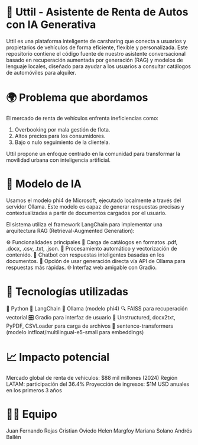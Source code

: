 # 🚗 Uttil - Asistente de Renta de Autos con IA Generativa

Uttil es una plataforma inteligente de carsharing que conecta a usuarios y propietarios de vehículos de forma eficiente, flexible y personalizada. Este repositorio contiene el código fuente de nuestro asistente conversacional basado en recuperación aumentada por generación (RAG) y modelos de lenguaje locales, diseñado para ayudar a los usuarios a consultar catálogos de automóviles para alquiler.

# 🌍 Problema que abordamos

El mercado de renta de vehículos enfrenta ineficiencias como:

1. Overbooking por mala gestión de flota.
2. Altos precios para los consumidores.
3. Bajo o nulo seguimiento de la clientela.

Uttil propone un enfoque centrado en la comunidad para transformar la movilidad urbana con inteligencia artificial.

# 🧠 Modelo de IA
Usamos el modelo phi4 de Microsoft, ejecutado localmente a través del servidor Ollama. Este modelo es capaz de generar respuestas precisas y contextualizadas a partir de documentos cargados por el usuario.

El sistema utiliza el framework LangChain para implementar una arquitectura RAG (Retrieval-Augmented Generation):

⚙️ Funcionalidades principales
📁 Carga de catálogos en formatos .pdf, .docx, .csv, .txt, .json.
🧩 Procesamiento automático y vectorización de contenido.
🤖 Chatbot con respuestas inteligentes basadas en los documentos.
🔄 Opción de usar generación directa vía API de Ollama para respuestas más rápidas.
🌐 Interfaz web amigable con Gradio.

# 🧪 Tecnologías utilizadas

🐍 Python
🧱 LangChain
🧠 Ollama (modelo phi4)
🔍 FAISS para recuperación vectorial
🎛️ Gradio para interfaz de usuario
📄 Unstructured, docx2txt, PyPDF, CSVLoader para carga de archivos
🧬 sentence-transformers (modelo intfloat/multilingual-e5-small para embeddings)

# 📈 Impacto potencial

Mercado global de renta de vehículos: $88 mil millones (2024)
Región LATAM: participación del 36.4%
Proyección de ingresos: $1M USD anuales en los primeros 3 años

# 👨‍💻 Equipo

Juan Fernando Rojas
Cristian Oviedo
Helen Margfoy
Mariana Solano
Andrés Ballén

